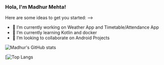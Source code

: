 ### Hola, I'm Madhur Mehta!

Here are some ideas to get you started:
-->
- 🔭 I’m currently working on Weather App and Timetable/Attendance App
- 🌱 I’m currently learning Kotlin and docker
- 👯 I’m looking to collaborate on Android Projects

![Madhur's GitHub stats](https://github-readme-stats.vercel.app/api?username=madhurmehta007&show_icons=true&theme=radical)

[![Top Langs](https://github-readme-stats.vercel.app/api/top-langs/?username=madhurmehta007&show_icons=true&theme=radical)



<!--
**madhurmehta007/madhurmehta007** is a ✨ _special_ ✨ repository because its `README.md` (this file) appears on your GitHub profile.


